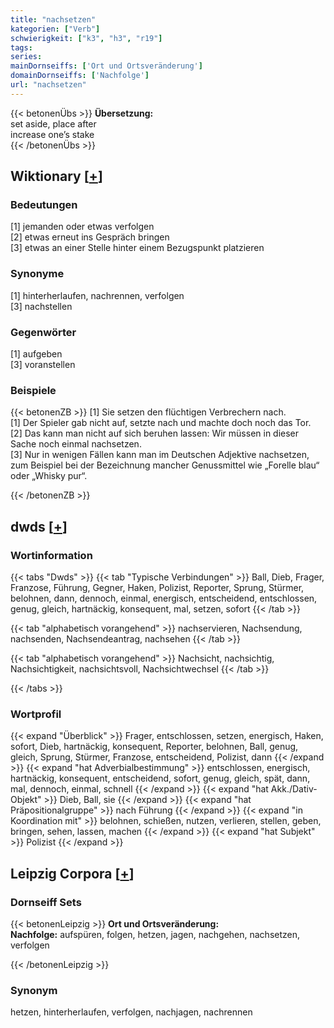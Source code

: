 ```yaml
---
title: "nachsetzen"
kategorien: ["Verb"]
schwierigkeit: ["k3", "h3", "r19"]
tags:
series:
mainDornseiffs: ['Ort und Ortsveränderung']
domainDornseiffs: ['Nachfolge']
url: "nachsetzen"
---
```


{{< betonenÜbs >}}
**Übersetzung:**  
set aside, place  after  
increase one’s stake  
{{< /betonenÜbs >}}

## Wiktionary [[+](https://de.wiktionary.org/wiki/nachsetzen)]

### Bedeutungen
[1] jemanden oder etwas verfolgen  
[2] etwas erneut ins Gespräch bringen  
[3] etwas an einer Stelle hinter einem Bezugspunkt platzieren  

### Synonyme
[1] hinterherlaufen, nachrennen, verfolgen  
[3] nachstellen  

### Gegenwörter
[1] aufgeben  
[3] voranstellen  

### Beispiele
{{< betonenZB >}}
[1] Sie setzen den flüchtigen Verbrechern nach.  
[1] Der Spieler gab nicht auf, setzte nach und machte doch noch das Tor.  
[2] Das kann man nicht auf sich beruhen lassen: Wir müssen in dieser Sache noch einmal nachsetzen.  
[3] Nur in wenigen Fällen kann man im Deutschen Adjektive nachsetzen, zum Beispiel bei der Bezeichnung mancher Genussmittel wie „Forelle blau“ oder „Whisky pur“.  

{{< /betonenZB >}}


## dwds [[+](https://www.dwds.de/wb/nachsetzen)]

### Wortinformation
{{< tabs "Dwds" >}}
{{< tab "Typische Verbindungen" >}}
Ball, Dieb, Frager, Franzose, Führung, Gegner, Haken, Polizist, Reporter, Sprung, Stürmer, belohnen, dann, dennoch, einmal, energisch, entscheidend, entschlossen, genug, gleich, hartnäckig, konsequent, mal, setzen, sofort
{{< /tab >}}

{{< tab "alphabetisch vorangehend" >}}
nachservieren, Nachsendung, nachsenden, Nachsendeantrag, nachsehen
{{< /tab >}}

{{< tab "alphabetisch vorangehend" >}}
Nachsicht, nachsichtig, Nachsichtigkeit, nachsichtsvoll, Nachsichtwechsel
{{< /tab >}}

{{< /tabs >}}

### Wortprofil
{{< expand "Überblick" >}} Frager, entschlossen, setzen, energisch, Haken, sofort, Dieb, hartnäckig, konsequent, Reporter, belohnen, Ball, genug, gleich, Sprung, Stürmer, Franzose, entscheidend, Polizist, dann {{< /expand >}}
{{< expand "hat Adverbialbestimmung" >}} entschlossen, energisch, hartnäckig, konsequent, entscheidend, sofort, genug, gleich, spät, dann, mal, dennoch, einmal, schnell {{< /expand >}}
{{< expand "hat Akk./Dativ-Objekt" >}} Dieb, Ball, sie {{< /expand >}}
{{< expand "hat Präpositionalgruppe" >}} nach Führung {{< /expand >}}
{{< expand "in Koordination mit" >}} belohnen, schießen, nutzen, verlieren, stellen, geben, bringen, sehen, lassen, machen {{< /expand >}}
{{< expand "hat Subjekt" >}} Polizist {{< /expand >}}

## Leipzig Corpora [[+](https://corpora.uni-leipzig.de/en/res?word=nachsetzen&corpusId=deu_newscrawl-public_2018)]

### Dornseiff Sets
{{< betonenLeipzig >}}
**Ort und Ortsveränderung:**  
**Nachfolge:** aufspüren, folgen, hetzen, jagen, nachgehen, nachsetzen, verfolgen  

{{< /betonenLeipzig >}}

### Synonym
hetzen, hinterherlaufen, verfolgen, nachjagen, nachrennen


